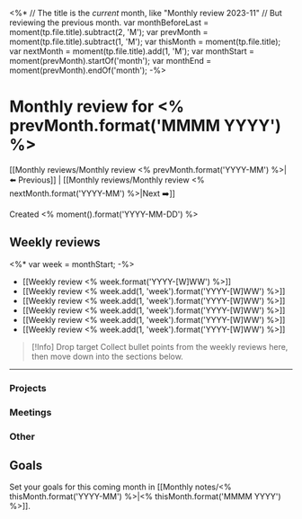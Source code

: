 <%*
  // The title is the _current_ month, like "Monthly review 2023-11"
  // But reviewing the previous month.
  var monthBeforeLast = moment(tp.file.title).subtract(2, 'M');
  var prevMonth = moment(tp.file.title).subtract(1, 'M');
  var thisMonth = moment(tp.file.title);
  var nextMonth = moment(tp.file.title).add(1, 'M');
  var monthStart = moment(prevMonth).startOf('month');
  var monthEnd = moment(prevMonth).endOf('month');
-%>
# Monthly review for <% prevMonth.format('MMMM YYYY') %>

[[Monthly reviews/Monthly review <% prevMonth.format('YYYY-MM') %>|⬅️ Previous]] | [[Monthly reviews/Monthly review <% nextMonth.format('YYYY-MM') %>|Next  ➡️]]

Created <% moment().format('YYYY-MM-DD') %>

## Weekly reviews

<%* var week = monthStart; -%>
- [[Weekly review <% week.format('YYYY-[W]WW') %>]]
- [[Weekly review <% week.add(1, 'week').format('YYYY-[W]WW') %>]]
- [[Weekly review <% week.add(1, 'week').format('YYYY-[W]WW') %>]]
- [[Weekly review <% week.add(1, 'week').format('YYYY-[W]WW') %>]]
- [[Weekly review <% week.add(1, 'week').format('YYYY-[W]WW') %>]]
- [[Weekly review <% week.add(1, 'week').format('YYYY-[W]WW') %>]]

> [!Info] Drop target
> Collect bullet points from the weekly reviews here, then move down into the sections below.


---

### Projects


### Meetings


### Other


## Goals

Set your goals for this coming month in [[Monthly notes/<% thisMonth.format('YYYY-MM') %>|<% thisMonth.format('MMMM YYYY') %>]].
